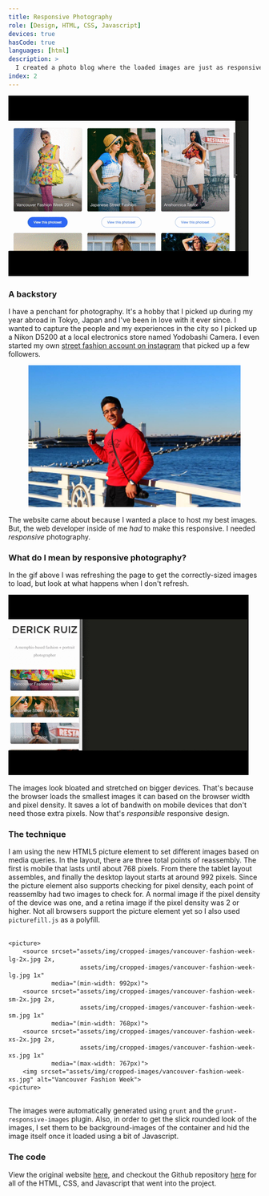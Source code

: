 ```yaml
---
title: Responsive Photography
role: [Design, HTML, CSS, Javascript]
devices: true
hasCode: true
languages: [html]
description: >
  I created a photo blog where the loaded images are just as responsive as the layout.
index: 2
---
```

![A gif of the responsive layout.][site]

### A backstory
I have a penchant for photography. It's a hobby that I picked up during my year abroad in Tokyo, Japan and I've been in love with it ever since. I wanted to capture the people and my experiences in the city so I picked up a Nikon D5200 at a local electronics store named Yodobashi Camera. I even started my own [street fashion account on instagram](http://instagram.com/misphis) that picked up a few followers.

<figure><img src="/img/work/responsive-photography/in-japan-with-camera.jpg" alt="A photo of me in Japan holding my camera by the sea."></figure>

The website came about because I wanted a place to host my best images. But, the web developer inside of me *had* to make this responsive. I needed *responsive* photography.

### What do I mean by responsive photography?

In the gif above I was refreshing the page to get the correctly-sized images to load, but look at what happens when I don't refresh.

![A gif of the correct image sizes loading on mobile, but not desktop or tablet.][images]

The images look bloated and stretched on bigger devices. That's because the browser loads the smallest images it can based on the browser width and pixel density. It saves a lot of bandwith on mobile devices that don't need those extra pixels. Now that's *responsible* responsive design.

### The technique

I am using the new HTML5 picture element to set different images based on media queries. In the layout, there are three total points of reassembly. The first is mobile that lasts until about 768 pixels. From there the tablet layout assembles, and finally the desktop layout starts at around 992 pixels. Since the picture element also supports checking for pixel density, each point of reassemlby had two images to check for. A normal image if the pixel density of the device was one, and a retina image if the pixel density was 2 or higher. Not all browsers support the picture element yet so I also used `picturefill.js` as a polyfill.

<pre data-language="HTML">
	<code data-language="HTML">
&lt;picture&gt;
    &lt;source srcset="assets/img/cropped-images/vancouver-fashion-week-lg-2x.jpg 2x,
                    assets/img/cropped-images/vancouver-fashion-week-lg.jpg 1x"
            media="(min-width: 992px)"&gt;
    &lt;source srcset="assets/img/cropped-images/vancouver-fashion-week-sm-2x.jpg 2x,
                    assets/img/cropped-images/vancouver-fashion-week-sm.jpg 1x"
            media="(min-width: 768px)"&gt;
    &lt;source srcset="assets/img/cropped-images/vancouver-fashion-week-xs-2x.jpg 2x,
                    assets/img/cropped-images/vancouver-fashion-week-xs.jpg 1x"
            media="(max-width: 767px)"&gt;
    &lt;img srcset="assets/img/cropped-images/vancouver-fashion-week-xs.jpg" alt="Vancouver Fashion Week"&gt;
&lt;picture&gt;
	</code>
</pre>

The images were automatically generated using `grunt` and the `grunt-responsive-images` plugin. Also, in order to get the slick rounded look of the images, I set them to be background-images of the container and hid the image itself once it loaded using a bit of Javascript.

### The code

View the original website [here][original-website], and checkout the Github repository [here][github-repository] for all of the HTML, CSS, and Javascript that went into the project.

[site]: /img/work/responsive-photography/site.gif
[images]: /img/work/responsive-photography/images.gif
[in-japan-with-camera]: /img/work/responsive-photography/in-japan-with-camera.jpg
[github-repository]: https://github.com/itsderick/photography/tree/gh-pages
[original-website]: http://derickruiz.com/photography/